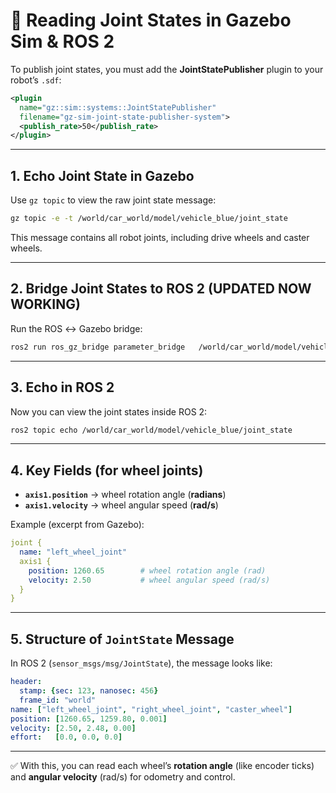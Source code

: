 # 🚗 Reading Joint States in Gazebo Sim & ROS 2

To publish joint states, you must add the **JointStatePublisher** plugin to your robot’s `.sdf`:

```xml
<plugin
  name="gz::sim::systems::JointStatePublisher"
  filename="gz-sim-joint-state-publisher-system">
  <publish_rate>50</publish_rate>
</plugin>
```

---

## 1. Echo Joint State in Gazebo

Use `gz topic` to view the raw joint state message:

```bash
gz topic -e -t /world/car_world/model/vehicle_blue/joint_state
```

This message contains all robot joints, including drive wheels and caster wheels.

---

## 2. Bridge Joint States to ROS 2 (UPDATED NOW WORKING)

Run the ROS ↔ Gazebo bridge:

```bash
ros2 run ros_gz_bridge parameter_bridge   /world/car_world/model/vehicle_blue/joint_state@sensor_msgs/msg/JointState@gz.msgs.Model
```

---

## 3. Echo in ROS 2

Now you can view the joint states inside ROS 2:

```bash
ros2 topic echo /world/car_world/model/vehicle_blue/joint_state
```

---

## 4. Key Fields (for wheel joints)

- **`axis1.position`** → wheel rotation angle (**radians**)  
- **`axis1.velocity`** → wheel angular speed (**rad/s**)  

Example (excerpt from Gazebo):

```yaml
joint {
  name: "left_wheel_joint"
  axis1 {
    position: 1260.65        # wheel rotation angle (rad)
    velocity: 2.50           # wheel angular speed (rad/s)
  }
}
```

---

## 5. Structure of `JointState` Message

In ROS 2 (`sensor_msgs/msg/JointState`), the message looks like:

```yaml
header:
  stamp: {sec: 123, nanosec: 456}
  frame_id: "world"
name: ["left_wheel_joint", "right_wheel_joint", "caster_wheel"]
position: [1260.65, 1259.80, 0.001]
velocity: [2.50, 2.48, 0.00]
effort:   [0.0, 0.0, 0.0]
```

---

✅ With this, you can read each wheel’s **rotation angle** (like encoder ticks) and **angular velocity** (rad/s) for odometry and control.
